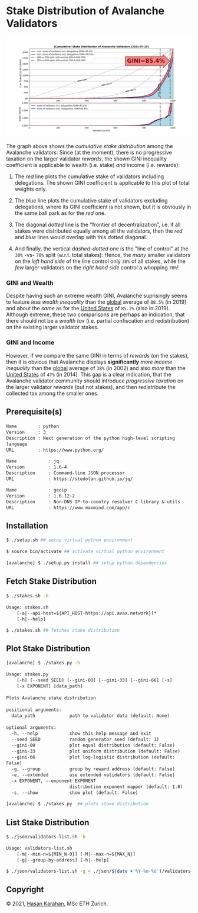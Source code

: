 # Stake Distribution of Avalanche Validators

![](./image/2021-07-25.svg)

The graph above shows the *cumulative stake distribution* among the Avalanche validators: Since (at the moment), there is no progressive taxation on the larger validator *rewards*, the shown GINI inequality coefficient is applicable to wealth (i.e. stake) *and* income (i.e. rewards):

1. The *red* line plots the cumulative stake of validators including delegations. The shown GINI coefficient is applicable to this plot of total weights only.

2. The *blue* line plots the cumulative stake of validators excluding delegations, where its GINI coefficient is not shown, but it is obviously in the same ball park as for the *red* one.

3. The diagonal *dotted* line is the "frontier of decentralization", i.e. if all stakes were distributed equally among all the validators, then the *red* and *blue* lines would overlap with this *dotted* diagonal.

4. And finally, the vertical *dashed-dotted* one is the "line of control" at the `30%` -vs- `70%` split (w.r.t. total stakes): Hence, the *many* smaller validators on the *left hand side* of the line control only `30%` of all stakes, while the *few* larger validators on the *right hand side* control a whopping `70%`!


### GINI and Wealth

Despite having such an extreme wealth GINI, Avalanche suprisingly seems to feature *less wealth inequality* than the [global][gini-wealth] average of `88.5%` (in 2019) and about the *same* as for the [United States][gini-wealth] of `85.2%` (also in 2019). Although extreme, these two comparisons are perhaps an indication, that there should not be a *wealth tax* (i.e. partial confiscation and redistribution) on the existing larger validator stakes.

[gini-wealth]: https://en.wikipedia.org/wiki/List_of_countries_by_wealth_inequality

### GINI and Income

However, if we compare the same GINI in terms of *rewards* (on the stakes), then it is obvious that Avalanche displays __significantly__ *more income inequality* than the [global][gini-income] average of `38%` (in 2002) and also *more* than the [United States][gini-income] of `47%` (in 2014). This gap is a clear indication, that the Avalanche validator community should introduce *progressive taxation* on the larger validator *rewards* (but not stakes), and then redistribute the collected tax among the smaller ones.

[gini-income]: https://en.wikipedia.org/wiki/List_of_countries_by_income_equality


## Prerequisite(s)

```
Name        : python
Version     : 3
Description : Next generation of the python high-level scripting language
URL         : https://www.python.org/
```

```
Name            : jq
Version         : 1.6-4
Description     : Command-line JSON processor
URL             : https://stedolan.github.io/jq/
```

```
Name            : geoip
Version         : 1.6.12-2
Description     : Non-DNS IP-to-country resolver C library & utils
URL             : https://www.maxmind.com/app/c
```

## Installation

```sh
$ ./setup.sh ## setup virtual python environment
```

```sh
$ source bin/activate ## activate virtual python environment
```

```sh
[avalanche] $ ./setup.py install ## setup python dependencies
```

## Fetch Stake Distribution

```sh
$ ./stakes.sh -h
```
```
Usage: stakes.sh
    [-a|--api-host=${API_HOST-https://api.avax.network}]*
    [-h|--help]
```

```sh
$ ./stakes.sh ## fetches stake distribution
```

## Plot Stake Distribution

```sh
[avalanche] $ ./stakes.py -h
```
```
Usage: stakes.py
    [-h] [--seed SEED] [--gini-00] [--gini-33] [--gini-66] [-s]
    [-x EXPONENT] [data_path]

Plots Avalanche stake distribution

positional arguments:
  data_path             path to validator data (default: None)

optional arguments:
  -h, --help            show this help message and exit
  --seed SEED           random generator seed (default: 1)
  --gini-00             plot equal distribution (default: False)
  --gini-33             plot uniform distribution (default: False)
  --gini-66             plot log-logistic distribution (default: False)
  -g, --group           group by reward address (default: False)
  -e, --extended        use extended validators (default: False)
  -x EXPONENT, --exponent EXPONENT
                        distribution exponent mapper (default: 1.0)
  -s, --show            show plot (default: False)
```

```sh
[avalanche] $ ./stakes.py  ## plots stake distribution
```

## List Stake Distribution

```sh
$ ./json/validators-list.sh -h
```
```
Usage: validators-list.sh
    [-m|--min-n=${MIN_N-0}] [-M|--max-n=${MAX_N}]
    [-g|--group-by-address] [-h|--help]
```

```sh
$ ./json/validators-list.sh -g < ./json/$(date +'%Y-%m-%d')/validators-ext.json
```

## Copyright

 © 2021, [Hasan Karahan](mailto:avalanche@blackhan.com), MSc ETH Zurich.
